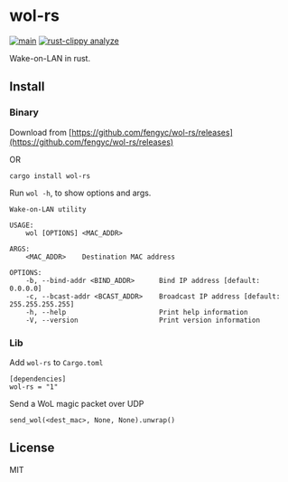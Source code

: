 # wol-rs

[![main](https://github.com/fengyc/wol-rs/actions/workflows/main.yml/badge.svg)](https://github.com/fengyc/wol-rs/actions/workflows/main.yml)
[![rust-clippy analyze](https://github.com/fengyc/wol-rs/actions/workflows/rust-clippy.yml/badge.svg?branch=main)](https://github.com/fengyc/wol-rs/actions/workflows/rust-clippy.yml)

Wake-on-LAN in rust.

## Install

### Binary

Download from [https://github.com/fengyc/wol-rs/releases](https://github.com/fengyc/wol-rs/releases)

OR

    cargo install wol-rs

Run `wol -h`, to show options and args.

    Wake-on-LAN utility

    USAGE:
        wol [OPTIONS] <MAC_ADDR>

    ARGS:
        <MAC_ADDR>    Destination MAC address

    OPTIONS:
        -b, --bind-addr <BIND_ADDR>      Bind IP address [default: 0.0.0.0]
        -c, --bcast-addr <BCAST_ADDR>    Broadcast IP address [default: 255.255.255.255]
        -h, --help                       Print help information
        -V, --version                    Print version information

### Lib

Add `wol-rs` to `Cargo.toml`

    [dependencies]
    wol-rs = "1"

Send a WoL magic packet over UDP

    send_wol(<dest_mac>, None, None).unwrap()

## License

MIT
